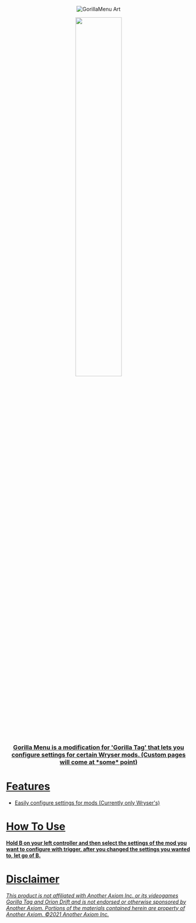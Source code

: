 <p align="center">
    <img width="auto" height="auto" src="https://github.com/user-attachments/assets/09f8e32f-22f7-422b-be3c-4cf276b1527b" alt="GorillaMenu Art">
</p>
<p align="center">
    <a href="https://www.patreon.com/wryser"><img width="50%" height="auto" src="https://blissfulhiker.com/wp-content/uploads/2023/12/support-me-on-patreon.png">
</p>
<h3 align="center">Gorilla Menu is a modification for 'Gorilla Tag' that lets you configure settings for certain Wryser mods. (Custom pages will come at *some* point)</h1>
      
# Features

- Easily configure settings for mods (Currently only Wryser's)

# How To Use 

**Hold B on your left controller and then select the settings of the mod you want to configure with trigger, after you changed the settings you wanted to, let go of B.** 

# Disclaimer

*This product is not affiliated with Another Axiom Inc. or its videogames Gorilla Tag and Orion Drift and is not endorsed or otherwise sponsored by Another Axiom. Portions of the materials contained herein are property of Another Axiom. ©2021 Another Axiom Inc.*
